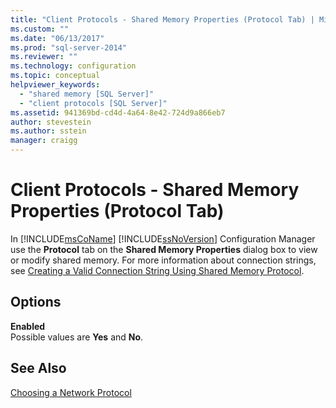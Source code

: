 ```yaml
---
title: "Client Protocols - Shared Memory Properties (Protocol Tab) | Microsoft Docs"
ms.custom: ""
ms.date: "06/13/2017"
ms.prod: "sql-server-2014"
ms.reviewer: ""
ms.technology: configuration
ms.topic: conceptual
helpviewer_keywords: 
  - "shared memory [SQL Server]"
  - "client protocols [SQL Server]"
ms.assetid: 941369bd-cd4d-4a64-8e42-724d9a866eb7
author: stevestein
ms.author: sstein
manager: craigg
---
```

# Client Protocols - Shared Memory Properties (Protocol Tab)
  In [!INCLUDE[msCoName](../../includes/msconame-md.md)] [!INCLUDE[ssNoVersion](../../includes/ssnoversion-md.md)] Configuration Manager use the **Protocol** tab on the **Shared Memory Properties** dialog box to view or modify shared memory. For more information about connection strings, see [Creating a Valid Connection String Using Shared Memory Protocol](../../../2014/tools/configuration-manager/creating-a-valid-connection-string-using-shared-memory-protocol.md).  
  
## Options  
 **Enabled**  
 Possible values are **Yes** and **No**.  
  
## See Also  
 [Choosing a Network Protocol](../../../2014/tools/configuration-manager/choosing-a-network-protocol.md)  
  
  
